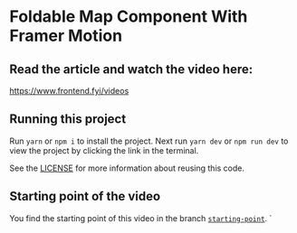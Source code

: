 # Foldable Map Component With Framer Motion

## Read the article and watch the video here:

https://www.frontend.fyi/videos

## Running this project

Run `yarn` or `npm i` to install the project. Next run `yarn dev` or `npm run dev` to view the project by clicking the link in the terminal.

See the [LICENSE](/LICENSE.md) for more information about reusing this code.

## Starting point of the video

You find the starting point of this video in the branch [`starting-point`](https://github.com/frontendfyi/css-frosted-glass-effect/tree/starting-point).
`